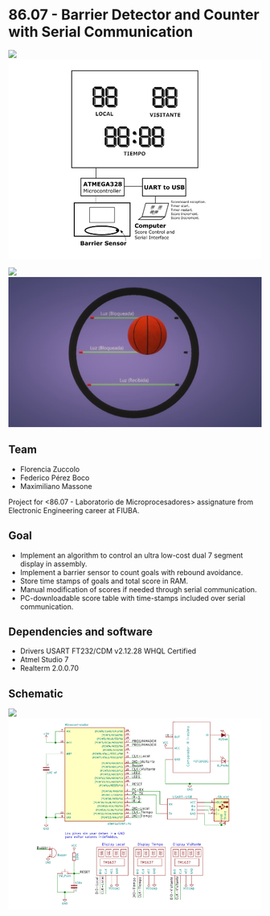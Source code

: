 # 86.07 - Barrier Detector and Counter with Serial Communication

![](./usage_example.svg)
<img src="https://github.com/fedeboco/barrier-detector-and-counter/blob/master/assets/device-schema.png?raw=true">

![](./usage_example.svg)
<img src="https://github.com/fedeboco/barrier-detector-and-counter/blob/master/assets/sensor.png?raw=true">

## Team

* Florencia Zuccolo
* Federico Pérez Boco
* Maximiliano Massone

Project for <86.07 - Laboratorio de Microprocesadores> assignature from Electronic Engineering career at FIUBA.

## Goal

* Implement an algorithm to control an ultra low-cost dual 7 segment display in assembly.
* Implement a barrier sensor to count goals with rebound avoidance. 
* Store time stamps of goals and total score in RAM.
* Manual modification of scores if needed through serial communication.
* PC-downloadable score table with time-stamps included over serial communication.

## Dependencies and software

* Drivers USART FT232/CDM v2.12.28 WHQL Certified
* Atmel Studio 7
* Realterm 2.0.0.70

## Schematic

![](./usage_example.svg)
<img src="https://github.com/fedeboco/barrier-detector-and-counter/blob/master/assets/schematic.png?raw=true">
